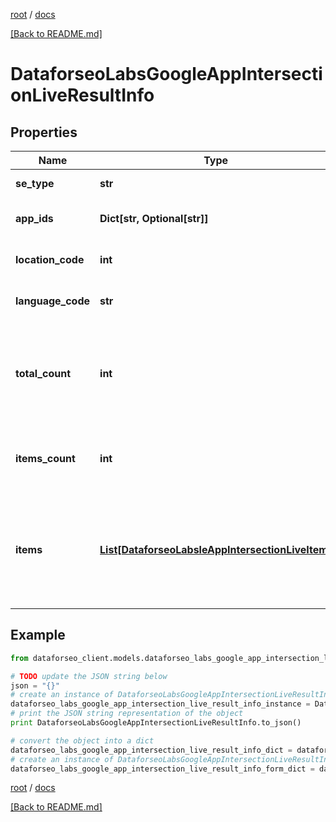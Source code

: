 [root](./../ "root") / [docs](./ "docs")

[[Back to README.md]](./../README.md "[Back to README.md]")

# DataforseoLabsGoogleAppIntersectionLiveResultInfo

## Properties

Name | Type | Description | Notes
------------ | ------------- | ------------- | -------------
**se_type** | **str** | search engine type | [optional]
**app_ids** | **Dict[str, Optional[str]]** | ids of the apps in a POST array | [optional]
**location_code** | **int** | location code in a POST array | [optional]
**language_code** | **str** | language code in a POST array | [optional]
**total_count** | **int** | total amount of results in our database relevant to your request | [optional]
**items_count** | **int** | the number of results returned in the items array | [optional]
**items** | [**List[DataforseoLabsleAppIntersectionLiveItem]**](DataforseoLabsleAppIntersectionLiveItem.md) | contains data related to the ranking keywords for the app specified in the app_id field | [optional]

## Example

```python
from dataforseo_client.models.dataforseo_labs_google_app_intersection_live_result_info import DataforseoLabsGoogleAppIntersectionLiveResultInfo

# TODO update the JSON string below
json = "{}"
# create an instance of DataforseoLabsGoogleAppIntersectionLiveResultInfo from a JSON string
dataforseo_labs_google_app_intersection_live_result_info_instance = DataforseoLabsGoogleAppIntersectionLiveResultInfo.from_json(json)
# print the JSON string representation of the object
print DataforseoLabsGoogleAppIntersectionLiveResultInfo.to_json()

# convert the object into a dict
dataforseo_labs_google_app_intersection_live_result_info_dict = dataforseo_labs_google_app_intersection_live_result_info_instance.to_dict()
# create an instance of DataforseoLabsGoogleAppIntersectionLiveResultInfo from a dict
dataforseo_labs_google_app_intersection_live_result_info_form_dict = dataforseo_labs_google_app_intersection_live_result_info.from_dict(dataforseo_labs_google_app_intersection_live_result_info_dict)
```

  

[root](./../ "root") / [docs](./ "docs")

[[Back to README.md]](./../README.md "[Back to README.md]")